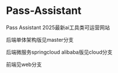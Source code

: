 # Pass-Assistant
Pass Assistant 2025最新ai工具类可运营网站

后端单体架构版见master分支

后端微服务springcloud alibaba版见cloud分支

前端见web分支
